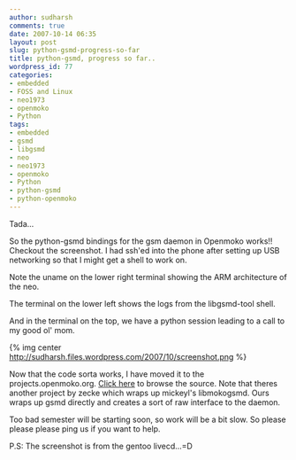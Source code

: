 ```yaml
---
author: sudharsh
comments: true
date: 2007-10-14 06:35
layout: post
slug: python-gsmd-progress-so-far
title: python-gsmd, progress so far..
wordpress_id: 77
categories:
- embedded
- FOSS and Linux
- neo1973
- openmoko
- Python
tags:
- embedded
- gsmd
- libgsmd
- neo
- neo1973
- openmoko
- Python
- python-gsmd
- python-openmoko
---
```


Tada...

So the python-gsmd bindings for the gsm daemon in Openmoko works!! Checkout the screenshot. I had ssh'ed into the phone after setting up USB networking so that I might get a shell to work on.

Note the uname on the lower right terminal showing the ARM architecture of the neo.

The terminal on the lower left shows the logs from the libgsmd-tool shell.

And in the terminal on the top, we have a python session leading to a call to my good ol' mom.

{% img center http://sudharsh.files.wordpress.com/2007/10/screenshot.png %}

Now that the code sorta works, I have moved it to the projects.openmoko.org. [Click here](http://projects.openmoko.org/plugins/scmsvn/viewcvs.php/?root=python-openmoko) to browse the source. Note that theres another project by zecke which wraps up mickeyl's libmokogsmd. Ours wraps up gsmd directly and creates a sort of raw interface to the daemon.

Too bad semester will be starting soon,  so work will be a bit slow. So please please please ping us if you want to help.

P.S: The screenshot is from the gentoo livecd...=D
